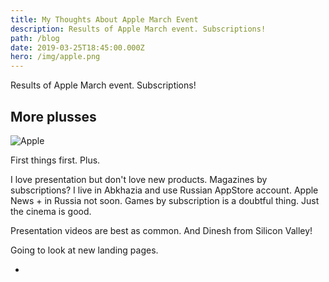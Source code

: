 ```yaml
---
title: My Thoughts About Apple March Event
description: Results of Apple March event. Subscriptions!
path: /blog
date: 2019-03-25T18:45:00.000Z
hero: /img/apple.png
---
```


Results of Apple March event. Subscriptions!

## More plusses

![Apple](/img/tim.jpg "Apple")

First things first. Plus.

I love presentation but don't love new products. Magazines by subscriptions? I live in Abkhazia and use Russian AppStore account. Apple News + in Russia not soon. Games by subscription is a doubtful thing. Just the cinema is good.

Presentation videos are best as common. And Dinesh from Silicon Valley!

Going to look at new landing pages.

+
